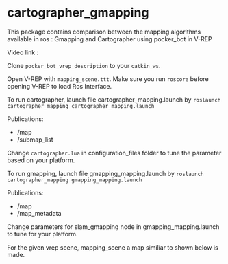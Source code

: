 # cartographer_gmapping
This package contains comparison between the mapping algorithms available in ros : Gmapping and Cartographer using pocker_bot in V-REP

Video link : 

Clone `pocker_bot_vrep_description` to your `catkin_ws`.

Open V-REP with `mapping_scene.ttt`. Make sure you run `roscore` before opening V-REP to load Ros Interface.

To run cartographer, launch file cartographer_mapping.launch by `roslaunch cartographer_mapping cartographer_mapping.launch`

Publications:
+ /map
+ /submap_list

Change `cartographer.lua` in configuration_files folder to tune the parameter based on your platform.


To run gmapping, launch file gmapping_mapping.launch by `roslaunch cartographer_mapping gmapping_mapping.launch`

Publications:
+ /map
+ /map_metadata

Change parameters for slam_gmapping node in gmapping_mapping.launch to tune for your platform.

For the given vrep scene, mapping_scene a map similiar to shown below is made.




